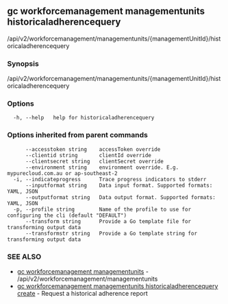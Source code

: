 ## gc workforcemanagement managementunits historicaladherencequery

/api/v2/workforcemanagement/managementunits/{managementUnitId}/historicaladherencequery

### Synopsis

/api/v2/workforcemanagement/managementunits/{managementUnitId}/historicaladherencequery

### Options

```
  -h, --help   help for historicaladherencequery
```

### Options inherited from parent commands

```
      --accesstoken string    accessToken override
      --clientid string       clientId override
      --clientsecret string   clientSecret override
      --environment string    environment override. E.g. mypurecloud.com.au or ap-southeast-2
  -i, --indicateprogress      Trace progress indicators to stderr
      --inputformat string    Data input format. Supported formats: YAML, JSON
      --outputformat string   Data output format. Supported formats: YAML, JSON
  -p, --profile string        Name of the profile to use for configuring the cli (default "DEFAULT")
      --transform string      Provide a Go template file for transforming output data
      --transformstr string   Provide a Go template string for transforming output data
```

### SEE ALSO

* [gc workforcemanagement managementunits](gc_workforcemanagement_managementunits.html)	 - /api/v2/workforcemanagement/managementunits
* [gc workforcemanagement managementunits historicaladherencequery create](gc_workforcemanagement_managementunits_historicaladherencequery_create.html)	 - Request a historical adherence report


